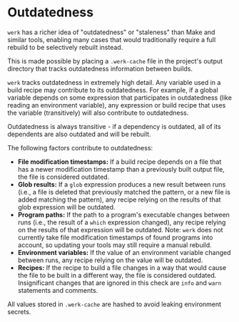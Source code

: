 # Outdatedness

`werk` has a richer idea of "outdatedness" or "staleness" than Make and similar
tools, enabling many cases that would traditionally require a full rebuild to be
selectively rebuilt instead.

This is made possible by placing a `.werk-cache` file in the project's output
directory that tracks outdatedness information between builds.

`werk` tracks outdatedness in extremely high detail. Any variable used in a
build recipe may contribute to its outdatedness. For example, if a global
variable depends on some expression that participates in outdatedness (like
reading an environment variable), any expression or build recipe that uses the
variable (transitively) will also contribute to outdatedness.

Outdatedness is always transitive - if a dependency is outdated, all of its
dependents are also outdated and will be rebuilt.

The following factors contribute to outdatedness:

- **File modification timestamps:** If a build recipe depends on a file that has
  a newer modification timestamp than a previously built output file, the file
  is considered outdated.
- **Glob results:** If a `glob` expression produces a new result between runs
  (i.e., a file is deleted that previously matched the pattern, or a new file is
  added matching the pattern), any recipe relying on the results of that glob
  expression will be outdated.
- **Program paths:** If the path to a program's executable changes between runs
  (i.e., the result of a `which` expression changed), any recipe relying on the
  results of that expression will be outdated. Note: `werk` does not currently
  take file modification timestamps of found programs into account, so updating
  your tools may still require a manual rebuild.
- **Environment variables:** If the value of an environment variable changed
  between runs, any recipe relying on the value will be outdated.
- **Recipes:** If the recipe to build a file changes in a way that would cause
  the file to be built in a different way, the file is considered outdated.
  Insignificant changes that are ignored in this check are `info` and `warn`
  statements and comments.

All values stored in `.werk-cache` are hashed to avoid leaking environment
secrets.
